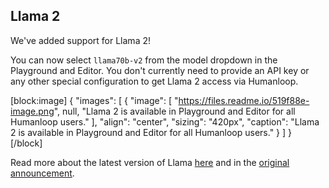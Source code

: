 ## Llama 2

We've added support for Llama 2!

You can now select `llama70b-v2` from the model dropdown in the Playground and Editor. You don't currently need to provide an API key or any other special configuration to get Llama 2 access via Humanloop. 

[block:image]
{
  "images": [
    {
      "image": [
        "https://files.readme.io/519f88e-image.png",
        null,
        "Llama 2 is available in Playground and Editor for all Humanloop users."
      ],
      "align": "center",
      "sizing": "420px",
      "caption": "Llama 2 is available in Playground and Editor for all Humanloop users."
    }
  ]
}
[/block]


Read more about the latest version of Llama [here](https://ai.meta.com/llama/) and in the [original announcement](https://about.fb.com/news/2023/07/llama-2/).